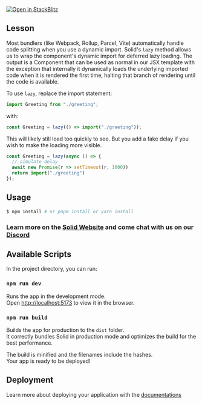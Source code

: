 [![Open in StackBlitz](https://developer.stackblitz.com/img/open_in_stackblitz.svg)](https://stackblitz.com/github/edivados/solid-tutorials/tree/main/tutorials/async_lazy?file=src/greeting.jsx,src/main.jsx)

## Lesson

Most bundlers (like Webpack, Rollup, Parcel, Vite) automatically handle code splitting when you use a dynamic import. Solid's `lazy` method allows us to wrap the component's dynamic import for deferred lazy loading. The output is a Component that can be used as normal in our JSX template with the exception that internally it dynamically loads the underlying imported code when it is rendered the first time, halting that branch of rendering until the code is available.

To use `lazy`, replace the import statement:
```js
import Greeting from "./greeting";
```
with:
```js
const Greeting = lazy(() => import("./greeting"));
```

This will likely still load too quickly to see. But you add a fake delay if you wish to make the loading more visible.

```js
const Greeting = lazy(async () => {
  // simulate delay
  await new Promise(r => setTimeout(r, 1000))
  return import("./greeting")
});
```


## Usage

```bash
$ npm install # or pnpm install or yarn install
```

### Learn more on the [Solid Website](https://solidjs.com) and come chat with us on our [Discord](https://discord.com/invite/solidjs)

## Available Scripts

In the project directory, you can run:

### `npm run dev`

Runs the app in the development mode.<br>
Open [http://localhost:5173](http://localhost:5173) to view it in the browser.

### `npm run build`

Builds the app for production to the `dist` folder.<br>
It correctly bundles Solid in production mode and optimizes the build for the best performance.

The build is minified and the filenames include the hashes.<br>
Your app is ready to be deployed!

## Deployment

Learn more about deploying your application with the [documentations](https://vitejs.dev/guide/static-deploy.html)
